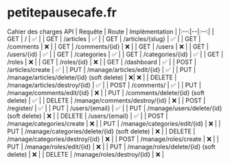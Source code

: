# petitepausecafe.fr

Cahier des charges API
| Requête | Route | Implémentation |
|:--:|--|:--:|
| GET | / | ✅ |
| GET | /articles | ✅ |
| GET | /articles/{slug} | ✅ |
| GET | /comments | ❌ |
| GET | /comments/{id} | ❌ |
| GET | /users | ❌ |
| GET | /users/{id} | ✅ |
| GET | /categories | ✅ |
| GET | /categories/{id} | ✅ |
| GET | /roles | ❌ |
| GET | /roles/{id} | ❌ |
| GET | /dashboard | ✅ |
| POST | /articles/create | ✅ |
| PUT | /manage/articles/edit/{id} | ✅ |
| PUT | /manage/articles/delete/{id} (soft delete) | ❌| ❌ |
| DELETE | /manage/articles/destroy/{id} | ✅ |
| POST | /comments/ | ✅ |
| PUT | /manage/comments/edit/{id} | ❌ |
| PUT | /comments/delete/{id} (soft delete) | ✅ |
| DELETE | /manage/comments/destroy/{id} | ❌ |
| POST | /register/ | ✅ |
| PUT | /users/{email} | ✅ |
| PUT | /manage/users/delete/{id} (soft delete) | ❌ |
| DELETE | /users/{email} | ✅ |
| POST | /manage/categories/create | ❌ |
| PUT | /manage/categories/edit/{id} | ❌ |
| PUT | /manage/categories/delete/{id} (soft delete) | ❌ |
| DELETE | /manage/categories/destroy/{id} | ❌ |
| POST | /manage/roles/create | ❌ |
| PUT | /manage/roles/edit/{id} | ❌ |
| PUT | /manage/roles/delete/{id} (soft delete) | ❌ |
| DELETE | /manage/roles/destroy/{id} | ❌ |

